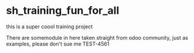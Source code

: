 # sh_training_fun_for_all
this is a super coool training project 

There are somemodule in here taken straight from odoo community, just as examples, please don't sue me
TEST-4561
